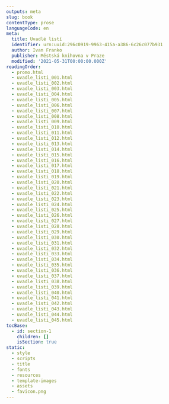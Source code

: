 ```yaml
---
outputs: meta
slug: book
contentType: prose
languageCode: en
meta:
  title: Uvadlé listí
  identifier: urn:uuid:296c0919-9963-415a-a386-6c26c077b931
  author: Ivan Franko
  publisher: Městská knihovna v Praze
  modified: '2021-05-31T00:00:00.000Z'
readingOrder:
  - promo.html
  - uvadle_listi_001.html
  - uvadle_listi_002.html
  - uvadle_listi_003.html
  - uvadle_listi_004.html
  - uvadle_listi_005.html
  - uvadle_listi_006.html
  - uvadle_listi_007.html
  - uvadle_listi_008.html
  - uvadle_listi_009.html
  - uvadle_listi_010.html
  - uvadle_listi_011.html
  - uvadle_listi_012.html
  - uvadle_listi_013.html
  - uvadle_listi_014.html
  - uvadle_listi_015.html
  - uvadle_listi_016.html
  - uvadle_listi_017.html
  - uvadle_listi_018.html
  - uvadle_listi_019.html
  - uvadle_listi_020.html
  - uvadle_listi_021.html
  - uvadle_listi_022.html
  - uvadle_listi_023.html
  - uvadle_listi_024.html
  - uvadle_listi_025.html
  - uvadle_listi_026.html
  - uvadle_listi_027.html
  - uvadle_listi_028.html
  - uvadle_listi_029.html
  - uvadle_listi_030.html
  - uvadle_listi_031.html
  - uvadle_listi_032.html
  - uvadle_listi_033.html
  - uvadle_listi_034.html
  - uvadle_listi_035.html
  - uvadle_listi_036.html
  - uvadle_listi_037.html
  - uvadle_listi_038.html
  - uvadle_listi_039.html
  - uvadle_listi_040.html
  - uvadle_listi_041.html
  - uvadle_listi_042.html
  - uvadle_listi_043.html
  - uvadle_listi_044.html
  - uvadle_listi_045.html
tocBase:
  - id: section-1
    children: []
    isSection: true
static:
  - style
  - scripts
  - title
  - fonts
  - resources
  - template-images
  - assets
  - favicon.png
---
```

